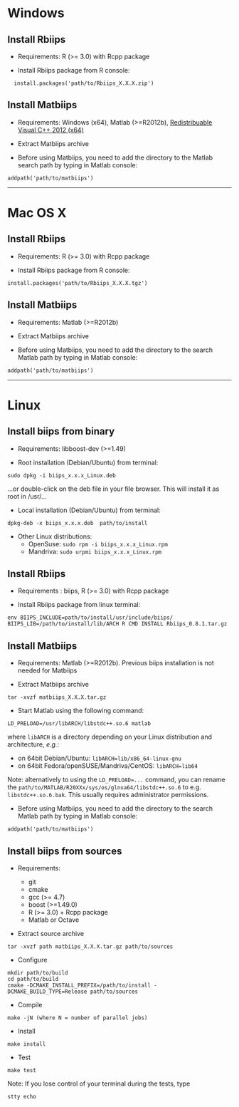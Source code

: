Windows
=============

Install Rbiips
--------------
* Requirements: R (>= 3.0) with Rcpp package

* Install Rbiips package from R console:

```
  install.packages('path/to/Rbiips_X.X.X.zip')
```

Install Matbiips
----------------
* Requirements: Windows (x64), Matlab (>=R2012b), [Redistribuable Visual C++ 2012 (x64)](http://www.microsoft.com/en-US/download/details.aspx?id=30679)

* Extract Matbiips archive

* Before using Matbiips, you need to add the directory to the Matlab search path by typing in Matlab console:

```
addpath('path/to/matbiips')
```

-------------------------------------------------------------------------------

Mac OS X
============

Install Rbiips
--------------
* Requirements: R (>= 3.0) with Rcpp package

* Install Rbiips package from R console:

```
install.packages('path/to/Rbiips_X.X.X.tgz')
```

Install Matbiips
----------------
* Requirements: Matlab (>=R2012b)

* Extract Matbiips archive

* Before using Matbiips, you need to add the directory to the search Matlab path by typing in Matlab console:

```
addpath('path/to/matbiips')
```
-------------------------------------------------------------------------------

Linux
=============

Install biips from binary
-------------------------
* Requirements: libboost-dev (>=1.49)

* Root installation (Debian/Ubuntu) from terminal:

```
sudo dpkg -i biips_x.x.x_Linux.deb
```

...or double-click on the deb file in your file browser. This will install it as root in /usr/...

* Local installation (Debian/Ubuntu) from terminal:

```
dpkg-deb -x biips_x.x.x.deb  path/to/install
```

* Other Linux distributions:
    - OpenSuse: `sudo rpm -i biips_x.x.x_Linux.rpm`
    - Mandriva: `sudo urpmi biips_x.x.x_Linux.rpm `

Install Rbiips
--------------
* Requirements : biips, R (>= 3.0) with Rcpp package

* Install Rbiips package from linux terminal:

```
env BIIPS_INCLUDE=path/to/install/usr/include/biips/ BIIPS_LIB=/path/to/install/lib/ARCH R CMD INSTALL Rbiips_0.8.1.tar.gz
```

Install Matbiips
----------------
* Requirements: Matlab (>=R2012b). Previous biips installation is not needed for Matbiips

* Extract Matbiips archive

```
tar -xvzf matbiips_X.X.X.tar.gz
```

* Start Matlab using the following command:

```
LD_PRELOAD=/usr/libARCH/libstdc++.so.6 matlab
```

where `libARCH` is a directory depending on your Linux distribution and architecture, *e.g.*:

- on 64bit Debian/Ubuntu: `libARCH=lib/x86_64-linux-gnu`
- on 64bit Fedora/openSUSE/Mandriva/CentOS: `libARCH=lib64`

Note: alternatively to using the `LD_PRELOAD=...` command, you can rename the `path/to/MATLAB/R20XXx/sys/os/glnxa64/libstdc++.so.6` to e.g. `libstdc++.so.6.bak`.
This usually requires administrator permissions.

* Before using Matbiips, you need to add the directory to the search Matlab path by typing in Matlab console:

```
addpath('path/to/matbiips')
```

Install biips from sources
--------------------------
* Requirements:
    - git
    - cmake
    - gcc (>= 4.7)
    - boost (>=1.49.0)
    - R (>= 3.0) + Rcpp package
    - Matlab or Octave

* Extract source archive

```
tar -xvzf path matbiips_X.X.X.tar.gz path/to/sources
```

* Configure

```
mkdir path/to/build
cd path/to/build
cmake -DCMAKE_INSTALL_PREFIX=/path/to/install -DCMAKE_BUILD_TYPE=Release path/to/sources
```

* Compile

```
make -jN (where N = number of parallel jobs)
```

* Install

```
make install
```

* Test

```
make test
```

Note: If you lose control of your terminal during the tests, type

```
stty echo
```

